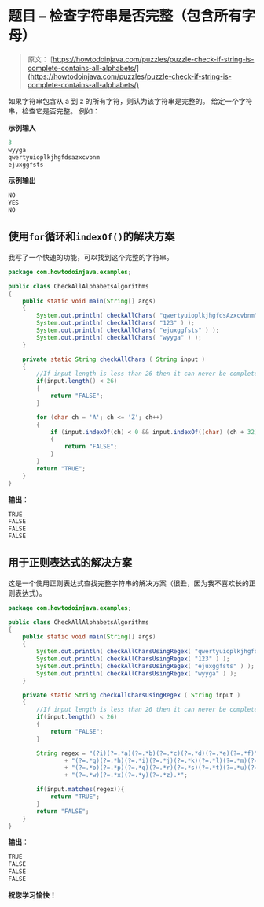# 题目 – 检查字符串是否完整（包含所有字母）

> 原文： [https://howtodoinjava.com/puzzles/puzzle-check-if-string-is-complete-contains-all-alphabets/](https://howtodoinjava.com/puzzles/puzzle-check-if-string-is-complete-contains-all-alphabets/)

如果字符串包含从 a 到 z 的所有字符，则认为该字符串是完整的。 给定一个字符串，检查它是否完整。 例如：

**示例输入**

```java
3
wyyga
qwertyuioplkjhgfdsazxcvbnm
ejuxggfsts
```

**示例输出**

```java
NO
YES
NO
```

## 使用`for`循环和`indexOf()`的解决方案

我写了一个快速的功能，可以找到这个完整的字符串。

```java
package com.howtodoinjava.examples;

public class CheckAllAlphabetsAlgorithms
{
    public static void main(String[] args)
    {
        System.out.println( checkAllChars( "qwertyuioplkjhgfdsAzxcvbnm" ) );
        System.out.println( checkAllChars( "123" ) );
        System.out.println( checkAllChars( "ejuxggfsts" ) );
        System.out.println( checkAllChars( "wyyga" ) );
    }

    private static String checkAllChars ( String input )
    {
        //If input length is less than 26 then it can never be complete
        if(input.length() < 26)
        {
            return "FALSE";
        }

        for (char ch = 'A'; ch <= 'Z'; ch++)
        {
            if (input.indexOf(ch) < 0 && input.indexOf((char) (ch + 32)) < 0)
            {
                return "FALSE";
            }
        }
        return "TRUE";
    }
}
```

**输出**：

```java
TRUE
FALSE
FALSE
FALSE
```

## 用于正则表达式的解决方案

这是一个使用正则表达式查找完整字符串的解决方案（很丑，因为我不喜欢长的正则表达式）。

```java
package com.howtodoinjava.examples;

public class CheckAllAlphabetsAlgorithms
{
    public static void main(String[] args)
    {
        System.out.println( checkAllCharsUsingRegex( "qwertyuioplkjhgfdsAzxcvbnm" ) );
        System.out.println( checkAllCharsUsingRegex( "123" ) );
        System.out.println( checkAllCharsUsingRegex( "ejuxggfsts" ) );
        System.out.println( checkAllCharsUsingRegex( "wyyga" ) );
    }

    private static String checkAllCharsUsingRegex ( String input )
    {
        //If input length is less than 26 then it can never be complete
        if(input.length() < 26)
        {
            return "FALSE";
        }

        String regex = "(?i)(?=.*a)(?=.*b)(?=.*c)(?=.*d)(?=.*e)(?=.*f)"
                + "(?=.*g)(?=.*h)(?=.*i)(?=.*j)(?=.*k)(?=.*l)(?=.*m)(?=.*n)"
                + "(?=.*o)(?=.*p)(?=.*q)(?=.*r)(?=.*s)(?=.*t)(?=.*u)(?=.*v)"
                + "(?=.*w)(?=.*x)(?=.*y)(?=.*z).*";

        if(input.matches(regex)){
            return "TRUE";
        }
        return "FALSE";
    }
}
```

**输出**：

```java
TRUE
FALSE
FALSE
FALSE
```

**祝您学习愉快！**